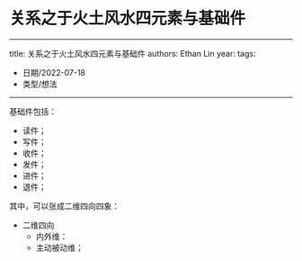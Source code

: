 # 关系之于火土风水四元素与基础件


---
title: 关系之于火土风水四元素与基础件
authors: Ethan Lin
year:
tags:
  - 日期/2022-07-18 
  - 类型/想法 
---



基础件包括：
- 读件；
- 写件；
- 收件；
- 发件；
- 进件；
- 退件；


其中，可以张成二维四向四象：
- 二维四向
	- 内外维：
	- 主动被动维；

